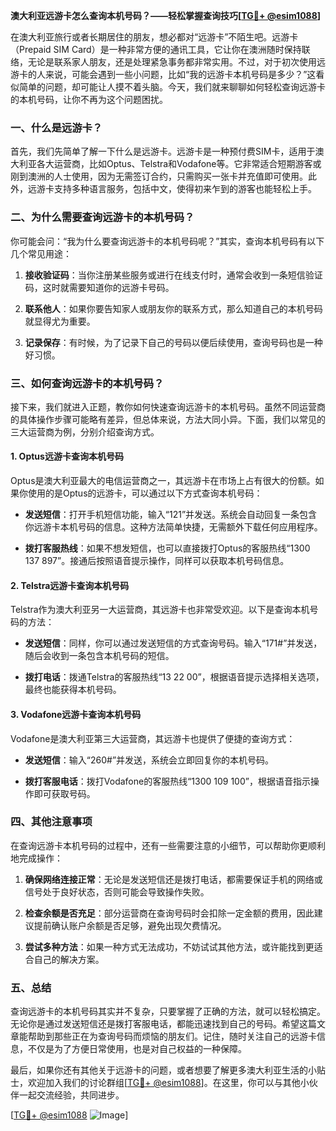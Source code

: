 **澳大利亚远游卡怎么查询本机号码？——轻松掌握查询技巧[[TG💪+ @esim1088](https://t.me/s/esim1088)]**

在澳大利亚旅行或者长期居住的朋友，想必都对“远游卡”不陌生吧。远游卡（Prepaid SIM Card）是一种非常方便的通讯工具，它让你在澳洲随时保持联络，无论是联系家人朋友，还是处理紧急事务都非常实用。不过，对于初次使用远游卡的人来说，可能会遇到一些小问题，比如“我的远游卡本机号码是多少？”这看似简单的问题，却可能让人摸不着头脑。今天，我们就来聊聊如何轻松查询远游卡的本机号码，让你不再为这个问题困扰。

### 一、什么是远游卡？

首先，我们先简单了解一下什么是远游卡。远游卡是一种预付费SIM卡，适用于澳大利亚各大运营商，比如Optus、Telstra和Vodafone等。它非常适合短期游客或刚到澳洲的人士使用，因为无需签订合约，只需购买一张卡并充值即可使用。此外，远游卡支持多种语言服务，包括中文，使得初来乍到的游客也能轻松上手。

### 二、为什么需要查询远游卡的本机号码？

你可能会问：“我为什么要查询远游卡的本机号码呢？”其实，查询本机号码有以下几个常见用途：

1. **接收验证码**：当你注册某些服务或进行在线支付时，通常会收到一条短信验证码，这时就需要知道你的远游卡号码。
   
2. **联系他人**：如果你要告知家人或朋友你的联系方式，那么知道自己的本机号码就显得尤为重要。

3. **记录保存**：有时候，为了记录下自己的号码以便后续使用，查询号码也是一种好习惯。

### 三、如何查询远游卡的本机号码？

接下来，我们就进入正题，教你如何快速查询远游卡的本机号码。虽然不同运营商的具体操作步骤可能略有差异，但总体来说，方法大同小异。下面，我们以常见的三大运营商为例，分别介绍查询方式。

#### 1. Optus远游卡查询本机号码

Optus是澳大利亚最大的电信运营商之一，其远游卡在市场上占有很大的份额。如果你使用的是Optus的远游卡，可以通过以下方式查询本机号码：

- **发送短信**：打开手机短信功能，输入“121”并发送。系统会自动回复一条包含你远游卡本机号码的信息。这种方法简单快捷，无需额外下载任何应用程序。

- **拨打客服热线**：如果不想发短信，也可以直接拨打Optus的客服热线“1300 137 897”。接通后按照语音提示操作，同样可以获取本机号码信息。

#### 2. Telstra远游卡查询本机号码

Telstra作为澳大利亚另一大运营商，其远游卡也非常受欢迎。以下是查询本机号码的方法：

- **发送短信**：同样，你可以通过发送短信的方式查询号码。输入“171#”并发送，随后会收到一条包含本机号码的短信。

- **拨打电话**：拨通Telstra的客服热线“13 22 00”，根据语音提示选择相关选项，最终也能获得本机号码。

#### 3. Vodafone远游卡查询本机号码

Vodafone是澳大利亚第三大运营商，其远游卡也提供了便捷的查询方式：

- **发送短信**：输入“260#”并发送，系统会立即回复你的本机号码。

- **拨打客服电话**：拨打Vodafone的客服热线“1300 109 100”，根据语音指示操作即可获取号码。

### 四、其他注意事项

在查询远游卡本机号码的过程中，还有一些需要注意的小细节，可以帮助你更顺利地完成操作：

1. **确保网络连接正常**：无论是发送短信还是拨打电话，都需要保证手机的网络或信号处于良好状态，否则可能会导致操作失败。

2. **检查余额是否充足**：部分运营商在查询号码时会扣除一定金额的费用，因此建议提前确认账户余额是否足够，避免出现欠费情况。

3. **尝试多种方法**：如果一种方式无法成功，不妨试试其他方法，或许能找到更适合自己的解决方案。

### 五、总结

查询远游卡的本机号码其实并不复杂，只要掌握了正确的方法，就可以轻松搞定。无论你是通过发送短信还是拨打客服电话，都能迅速找到自己的号码。希望这篇文章能帮助到那些正在为查询号码而烦恼的朋友们。记住，随时关注自己的远游卡信息，不仅是为了方便日常使用，也是对自己权益的一种保障。

最后，如果你还有其他关于远游卡的问题，或者想要了解更多澳大利亚生活的小贴士，欢迎加入我们的讨论群组[[TG💪+ @esim1088](https://t.me/s/esim1088)]。在这里，你可以与其他小伙伴一起交流经验，共同进步。

[[TG💪+ @esim1088](https://t.me/s/esim1088) ![Image](https://i.postimg.cc/4NQfJmqS/Snipaste-2025-05-13-00-14-12.png)]